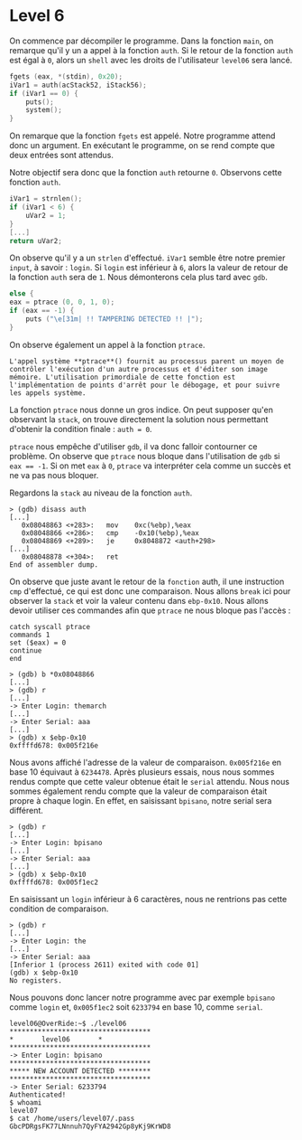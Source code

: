 # Level 6

On commence par décompiler le programme. Dans la fonction `main`, on remarque qu'il y un a appel à la fonction `auth`. Si le retour de la fonction `auth` est égal à `0`, alors un `shell` avec les droits de l'utilisateur `level06` sera lancé. 

```C
fgets (eax, *(stdin), 0x20);
iVar1 = auth(acStack52, iStack56);
if (iVar1 == 0) {
	puts();
	system();
}
```

On remarque que la fonction `fgets` est appelé. Notre programme attend donc un argument. En exécutant le programme, on se rend compte que deux entrées sont attendus. 

Notre objectif sera donc que la fonction `auth` retourne `0`.
Observons cette fonction `auth`.

```C
iVar1 = strnlen();
if (iVar1 < 6) {
	uVar2 = 1;
}
[...]
return uVar2;
```

On observe qu'il y a un `strlen` d'effectué. `iVar1` semble être notre premier `input`, à savoir : `login`. Si `login` est inférieur à `6`, alors la valeur de retour de la fonction `auth` sera de `1`. Nous démonterons cela plus tard avec `gdb`.

```C
else {
eax = ptrace (0, 0, 1, 0);
if (eax == -1) {
	puts ("\e[31m| !! TAMPERING DETECTED !! |");
}
```

On observe également un appel à la fonction `ptrace`.
```
L'appel système **ptrace**() fournit au processus parent un moyen de contrôler l'exécution d'un autre processus et d'éditer son image mémoire. L'utilisation primordiale de cette fonction est l'implémentation de points d'arrêt pour le débogage, et pour suivre les appels système.
```
La fonction `ptrace` nous donne un gros indice. On peut supposer qu'en observant la `stack`, on trouve directement la solution nous permettant d'obtenir la condition finale : `auth = 0`.

`ptrace` nous empêche d'utiliser `gdb`, il va donc falloir contourner ce problème. 
On observe que `ptrace` nous bloque dans l'utilisation de `gdb` si `eax == -1`. 
Si on met `eax` à `0`, `ptrace` va interpréter cela comme un succès et ne va pas nous bloquer.

Regardons la `stack` au niveau de la fonction `auth`.

```
> (gdb) disass auth
[...]
   0x08048863 <+283>:	mov    0xc(%ebp),%eax
   0x08048866 <+286>:	cmp    -0x10(%ebp),%eax
   0x08048869 <+289>:	je     0x8048872 <auth+298>
[...]
   0x08048878 <+304>:	ret
End of assembler dump.
```
On observe que juste avant le retour de la `fonction` auth, il une instruction `cmp` d'effectué, ce qui est donc une comparaison. Nous allons `break` ici pour observer la `stack` et voir la valeur contenu dans `ebp-0x10`.
Nous allons devoir utiliser ces commandes afin que `ptrace` ne nous bloque pas l'accès : 
```
catch syscall ptrace
commands 1
set ($eax) = 0
continue
end
```
``` 
> (gdb) b *0x08048866
[...]
> (gdb) r 
[...]
-> Enter Login: themarch
[...]
-> Enter Serial: aaa
[...]
> (gdb) x $ebp-0x10
0xffffd678:	0x005f216e
```
Nous avons affiché l'adresse de la valeur de comparaison. 
`0x005f216e` en base 10 équivaut à `6234478`.
Après plusieurs essais, nous nous sommes rendus compte que cette valeur obtenue était le `serial` attendu. Nous nous sommes également rendu compte que la valeur de comparaison était propre à chaque login.
En effet, en saisissant `bpisano`, notre serial sera différent.

```
> (gdb) r 
[...]
-> Enter Login: bpisano
[...]
-> Enter Serial: aaa
[...]
> (gdb) x $ebp-0x10
0xffffd678:	0x005f1ec2
```
En saisissant un `login` inférieur à 6 caractères, nous ne rentrions pas cette condition de comparaison.

```
> (gdb) r 
[...]
-> Enter Login: the
[...]
-> Enter Serial: aaa
[Inferior 1 (process 2611) exited with code 01]
(gdb) x $ebp-0x10
No registers.
```

Nous pouvons donc lancer notre programme avec par exemple `bpisano` comme `login`  et, `0x005f1ec2` soit `6233794` en base 10, comme `serial`.

```
level06@OverRide:~$ ./level06
***********************************
*		level06		  *
***********************************
-> Enter Login: bpisano
***********************************
***** NEW ACCOUNT DETECTED ********
***********************************
-> Enter Serial: 6233794
Authenticated!
$ whoami
level07
$ cat /home/users/level07/.pass
GbcPDRgsFK77LNnnuh7QyFYA2942Gp8yKj9KrWD8
```